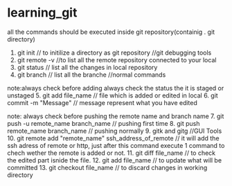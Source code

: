 
# learning_git
all the commands should be executed inside git repository(containig . git directory)

1.  git init // to initilize a directory as git repository
//git debugging tools
2.  git remote -v //to list all the remote repository connected to your local
3.  git status   // list all the changes in local repository
4.  git branch  // list all the branche
//normal commands

note:always check before adding always check the status the it is staged or unstaged 
5.  git add file_name // file which is added or edited in local
6.  git commit -m "Message" // message represent what you have edited

note: always check before pushing the remote name and branch name
7.  git push -u remote_name branch_name // pushing first time
8.  git push remote_name branch_name // pushing normally
9.  gitk and gitg //GUI Tools
10. git remote add "remote_name" ssh_address_of_remote // it will add the ssh adress of remote or http, just after this command execute 1 command to chech wether the remote is added or not. 
11. git diff file_name // to check the edited part isnide the file.
12. git add file_name // to update what will be committed
13. git checkout file_name // to discard changes in working directory

